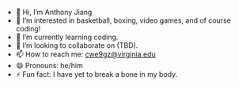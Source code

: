 - 👋 Hi, I’m Anthony Jiang
- 👀 I’m interested in basketball, boxing, video games, and of course coding!
- 🌱 I’m currently learning coding.
- 💞️ I’m looking to collaborate on (TBD).
- 📫 How to reach me: cwe9gz@virginia.edu
- 😄 Pronouns: he/him
- ⚡ Fun fact: I have yet to break a bone in my body.

<!---
AnthonyJia/AnthonyJia is a ✨ special ✨ repository because its `README.md` (this file) appears on your GitHub profile.
You can click the Preview link to take a look at your changes.
--->
